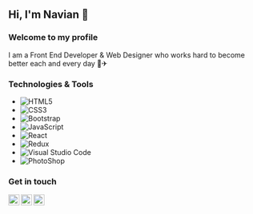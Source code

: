## Hi, I'm Navian 👋
### Welcome to my profile

I am a Front End Developer & Web Designer who works hard to become better each and every day 🚀✈

### Technologies & Tools
- ![HTML5](https://img.shields.io/badge/-HTML5-E34F26?style=flat-square&logo=html5&logoColor=white)
- ![CSS3](https://img.shields.io/badge/-CSS3-1572B6?style=flat-square&logo=css3)
- ![Bootstrap](https://img.shields.io/badge/-Bootstrap-563D7C?style=flat-square&logo=bootstrap)
- ![JavaScript](https://img.shields.io/badge/-JavaScript-black?style=flat-square&logo=javascript)
- ![React](https://img.shields.io/badge/React-20232A?style=flat-square&logo=react&logoColor=61DAFB)
- ![Redux](https://img.shields.io/badge/Redux-20232A?style=flat-square&logo=redux&logoColor=61DAFB)
- ![Visual Studio Code](https://img.shields.io/badge/-VSCode-007ACC?style=flat-square&logo=visual-studio-code&logoColor=white)
- ![PhotoShop](https://img.shields.io/badge/-PhotoShop-071D34?style=flat-square&logo=Adobe-Photoshop&logoColor=54A7F8)


### Get in touch 
<a href="https://twitter.com/lifelike_dev">
  <img align="left" alt="Lifelike_Dev's Twitter" width="22px" src="https://cdn.jsdelivr.net/npm/simple-icons@v3/icons/twitter.svg" />
</a>
<a href="https://www.linkedin.com/in/ivan-annan-010899205/">
  <img align="left" alt="Ivan's LinkedIn" width="22px" src="https://cdn.jsdelivr.net/npm/simple-icons@v3/icons/linkedin.svg" />
</a>
<a href="https://github.com/LifelikeDev">
  <img align="left" alt="Navians's Github" width="22px" src="https://cdn.jsdelivr.net/npm/simple-icons@v3/icons/github.svg" />
</a>

<!--
**LifelikeDev/LifelikeDev** is a ✨ _special_ ✨ repository because its `README.md` (this file) appears on your GitHub profile.

Here are some ideas to get you started:

- 🔭 I’m currently working on ...
- 🌱 I’m currently learning ...
- 👯 I’m looking to collaborate on ...
- 🤔 I’m looking for help with ...
- 💬 Ask me about ...
- 📫 How to reach me: ...
- 😄 Pronouns: ...
- ⚡ Fun fact: ...
-->
